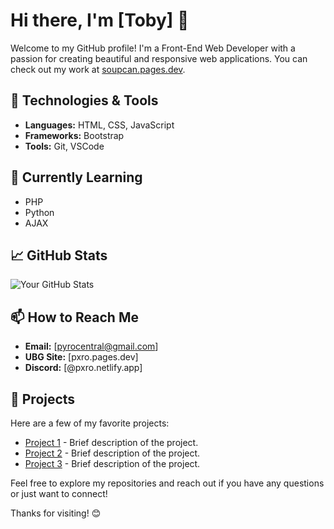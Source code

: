 # Hi there, I'm [Toby] 👋

Welcome to my GitHub profile! I'm a Front-End Web Developer with a passion for creating beautiful and responsive web applications. You can check out my work at [soupcan.pages.dev](https://soupcan.pages.dev).

## 🔧 Technologies & Tools

- **Languages:** HTML, CSS, JavaScript
- **Frameworks:** Bootstrap
- **Tools:** Git, VSCode

## 🌱 Currently Learning

- PHP
- Python
- AJAX

## 📈 GitHub Stats

![Your GitHub Stats](https://github-readme-stats.vercel.app/api?username=googleclassroom1&show_icons=true&theme=radical)

## 📫 How to Reach Me

- **Email:** [pyrocentral@gmail.com]
- **UBG Site:** [pxro.pages.dev]
- **Discord:** [@pxro.netlify.app]

## 🚀 Projects

Here are a few of my favorite projects:

- [Project 1](link-to-your-project) - Brief description of the project.
- [Project 2](link-to-your-project) - Brief description of the project.
- [Project 3](link-to-your-project) - Brief description of the project.

Feel free to explore my repositories and reach out if you have any questions or just want to connect!

Thanks for visiting! 😊
